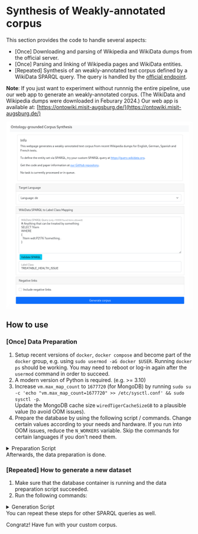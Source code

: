 # Synthesis of Weakly-annotated corpus

This section provides the code to handle several aspects:
- [Once] Downloading and parsing of Wikipedia and WikiData dumps from the official server.
- [Once] Parsing and linking of Wikipedia pages and WikiData entities.
- [Repeated] Synthesis of an weakly-annotated text corpus defined by a WikiData SPARQL query. The query is handled by the [official endpoint](https://query.wikidata.org/).

**Note**: If you just want to experiment without runnnig the entire pipeline, use our web app to generate an weakly-annotated corpus. (The WikiData and Wikipedia dumps were downloaded in Feburary 2024.)
Our web app is available at: [https://ontowiki.misit-augsburg.de/](https://ontowiki.misit-augsburg.de/)

<kbd><img src="https://github.com/frankkramer-lab/WikiOntoNERCorpus/blob/main/assets/OntoCorpus_Screenshot.png" width="600"></kbd>

## How to use
### [Once] Data Preparation
1. Setup recent versions of `docker`, `docker compose` and become part of the `docker` group, e.g. using `sudo usermod -aG docker $USER`. Running `docker ps` should be working. You may need to reboot or log-in again after the `usermod` command in order to succeed.
2. A modern version of Python is required. (e.g. >= 3.10)
3. Increase `vm.max_map_count` to `1677720` (for MongoDB) by running `sudo su -c 'echo "vm.max_map_count=1677720" >> /etc/sysctl.conf' && sudo sysctl -p`. \
   Update the MongoDB cache size `wiredTigerCacheSizeGB` to a plausible value (to avoid OOM issues).
4. Prepare the database by using the following script / commands. Change certain values according to your needs and hardware. If you run into OOM issues, reduce the `N_WORKERS` variable. Skip the commands for certain languages if you don't need them. 
<details>
<summary>Preparation Script</summary>

```bash
# Define vars
export N_WORKERS=8

# Build image & download images
docker compose build --pull
docker compose pull --ignore-buildable

# Prepare dependencies
python3 -m venv wiki_env
source wiki_env/bin/activate
python3 -m pip install -r requirements.txt

# Download Wikipedia dumps (add or remove a certain line, if desired)
PYTHONPATH=. python3 wiki_mongo/dump_loader.py wiki_dumps/ -t pages -l de
PYTHONPATH=. python3 wiki_mongo/dump_loader.py wiki_dumps/ -t pages -l en
PYTHONPATH=. python3 wiki_mongo/dump_loader.py wiki_dumps/ -t pages -l es
PYTHONPATH=. python3 wiki_mongo/dump_loader.py wiki_dumps/ -t pages -l fr

# Download WikiData dump
PYTHONPATH=. python3 wiki_mongo/dump_loader.py wiki_dumps/ -t entities

# Start containers
docker compose up -d

# Wait till the containers are available...
sleep 10

# Determine IP addresses of containers (to avoid port conflicts due to port forwardings...)
export MONGO_HOST="$(docker inspect -f '{{range.NetworkSettings.Networks}}{{.IPAddress}}{{end}}' wiki_database )"
export WTFWIKI_HOST="$(docker inspect -f '{{range.NetworkSettings.Networks}}{{.IPAddress}}{{end}}' wiki_parser )"

# Load Wkipedia dumps into DB
PYTHONPATH=. python3 wiki_mongo/dump_parser.py wiki_dumps/dewiki-latest-pages-meta-current.xml.bz2 -l de -t pages -n "$N_WORKERS"
PYTHONPATH=. python3 wiki_mongo/dump_parser.py wiki_dumps/enwiki-latest-pages-meta-current.xml.bz2 -l en -t pages -n "$N_WORKERS"
PYTHONPATH=. python3 wiki_mongo/dump_parser.py wiki_dumps/eswiki-latest-pages-meta-current.xml.bz2 -l es -t pages -n "$N_WORKERS"
PYTHONPATH=. python3 wiki_mongo/dump_parser.py wiki_dumps/frwiki-latest-pages-meta-current.xml.bz2 -l fr -t pages -n "$N_WORKERS"

# Stop WTFWiki parser
docker compose down wiki-wtf

# Load WikiData dumps into DB along with the list of languages to support
PYTHONPATH=. python3 wiki_mongo/dump_parser.py wiki_dumps/latest-all.json.bz2 -t entities -l "de,en,es,fr" -n "$N_WORKERS"

# Link WikiData titles to Wikipedia pages
PYTHONPATH=. python3 wiki_mongo/dump_process.py -a link -l de -n "$N_WORKERS"
PYTHONPATH=. python3 wiki_mongo/dump_process.py -a link -l en -n "$N_WORKERS"
PYTHONPATH=. python3 wiki_mongo/dump_process.py -a link -l es -n "$N_WORKERS"
PYTHONPATH=. python3 wiki_mongo/dump_process.py -a link -l fr -n "$N_WORKERS"

# Extract paged mentions
PYTHONPATH=. python3 wiki_mongo/dump_process.py -a pagedmentions -l de -n "$N_WORKERS"
PYTHONPATH=. python3 wiki_mongo/dump_process.py -a pagedmentions -l en -n "$N_WORKERS"
PYTHONPATH=. python3 wiki_mongo/dump_process.py -a pagedmentions -l es -n "$N_WORKERS"
PYTHONPATH=. python3 wiki_mongo/dump_process.py -a pagedmentions -l fr -n "$N_WORKERS"
```
</details>
Afterwards, the data preparation is done.

### [Repeated] How to generate a new dataset
1. Make sure that the database container is running and the data preparation script succeeded.
2. Run the following commands:
<details>
<summary>Generation Script</summary>

```bash
# Determine IP of DB container
export MONGO_HOST="$(docker inspect -f '{{range.NetworkSettings.Networks}}{{.IPAddress}}{{end}}' wiki_database )"

# Define a WikiData query-based set definition
cat > my_dataset.json <<EOF
[
    ["SELECT ?item WHERE { ?item wdt:P2176 ?something }", "TREATABLE_HEALTH_ISSUE"]
]
EOF

# Generate language-dependent, annotated corpus
PYTHONPATH=. python3 wiki_mongo/generate_dataset.py my_dataset.json corpus_de.jsonl -d de
PYTHONPATH=. python3 wiki_mongo/generate_dataset.py my_dataset.json corpus_en.jsonl -d en
PYTHONPATH=. python3 wiki_mongo/generate_dataset.py my_dataset.json corpus_es.jsonl -d es
PYTHONPATH=. python3 wiki_mongo/generate_dataset.py my_dataset.json corpus_fr.jsonl -d fr
```
</details>
You can repeat these steps for other SPARQL queries as well.

Congratz! Have fun with your custom corpus.
